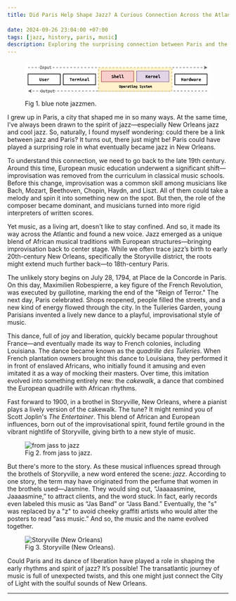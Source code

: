 ```yaml
---
title: Did Paris Help Shape Jazz? A Curious Connection Across the Atlantic

date: 2024-09-26 23:04:00 +07:00
tags: [jazz, history, paris, music]
description: Exploring the surprising connection between Paris and the birth of jazz in New Orleans.
---
```


<figure>
<img src="shell.png" alt="blue note jazzmen">
<figcaption>Fig 1. blue note jazzmen.</figcaption>
</figure>

I grew up in Paris, a city that shaped me in so many ways. At the same time, I’ve always been drawn to the spirit of jazz—especially New Orleans jazz and cool jazz. So, naturally, I found myself wondering: could there be a link between jazz and Paris? It turns out, there just might be! Paris could have played a surprising role in what eventually became jazz in New Orleans.

To understand this connection, we need to go back to the late 19th century. Around this time, European music education underwent a significant shift—improvisation was removed from the curriculum in classical music schools. Before this change, improvisation was a common skill among musicians like Bach, Mozart, Beethoven, Chopin, Haydn, and Liszt. All of them could take a melody and spin it into something new on the spot. But then, the role of the composer became dominant, and musicians turned into more rigid interpreters of written scores.

Yet music, as a living art, doesn't like to stay confined. And so, it made its way across the Atlantic and found a new voice. Jazz emerged as a unique blend of African musical traditions with European structures—bringing improvisation back to center stage. While we often trace jazz’s birth to early 20th-century New Orleans, specifically the Storyville district, the roots might extend much further back—to 18th-century Paris.

The unlikely story begins on July 28, 1794, at Place de la Concorde in Paris. On this day, Maximilien Robespierre, a key figure of the French Revolution, was executed by guillotine, marking the end of the "Reign of Terror." The next day, Paris celebrated. Shops reopened, people filled the streets, and a new kind of energy flowed through the city. In the Tuileries Garden, young Parisians invented a lively new dance to a playful, improvisational style of music.

This dance, full of joy and liberation, quickly became popular throughout France—and eventually made its way to French colonies, including Louisiana. The dance became known as the *quadrille des Tuileries*. When French plantation owners brought this dance to Louisiana, they performed it in front of enslaved Africans, who initially found it amusing and even imitated it as a way of mocking their masters. Over time, this imitation evolved into something entirely new: the *cakewalk*, a dance that combined the European quadrille with African rhythms.

Fast forward to 1900, in a brothel in Storyville, New Orleans, where a pianist plays a lively version of the cakewalk. The tune? It might remind you of Scott Joplin's *The Entertainer*. This blend of African and European influences, born out of the improvisational spirit, found fertile ground in the vibrant nightlife of Storyville, giving birth to a new style of music.

<figure>
<img src="apa-itu-shell/from_jass_to_jazz.png" alt="from jass to jazz">
<figcaption>Fig 2. from jass to jazz.</figcaption>
</figure>

But there's more to the story. As these musical influences spread through the brothels of Storyville, a new word entered the scene: *jazz*. According to one story, the term may have originated from the perfume that women in the brothels used—Jasmine. They would sing out, “Jaaaaasmine, Jaaaasmine,” to attract clients, and the word stuck. In fact, early records even labeled this music as “Jas Band” or “Jass Band.” Eventually, the "s" was replaced by a "z" to avoid cheeky graffiti artists who would alter the posters to read “ass music.” And so, the music and the name evolved together.

<figure>
<img src="apa-itu-shell/new_orleans_storyville.png" alt="Storyville (New Orleans)">
<figcaption>Fig 3. Storyville (New Orleans).</figcaption>
</figure>

Could Paris and its dance of liberation have played a role in shaping the early rhythms and spirit of jazz? It’s possible! The transatlantic journey of music is full of unexpected twists, and this one might just connect the City of Light with the soulful sounds of New Orleans.

---

